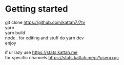 # Getting started  

git clone https://github.com/kattah7/7tv  
yarn  
yarn build  
node .
for editing and stuff do yarn dev  
enjoy  
  
if ur lazy use https://stats.kattah.me  
for specific channels https://stats.kattah.me/c?user=xqc
